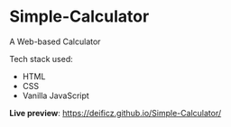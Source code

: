 # Simple-Calculator

A Web-based Calculator

Tech stack used:
 - HTML
 - CSS
 - Vanilla JavaScript

**Live preview**: https://deificz.github.io/Simple-Calculator/
